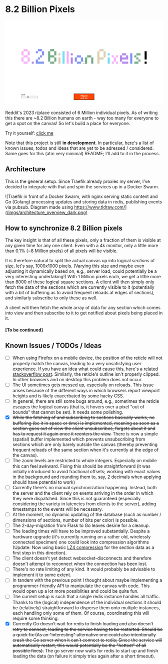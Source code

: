 # 8.2 Billion Pixels

![Screenshot of the website. "8.2 Billion Pixels" has been written as pixel art on the canvas in various pastel colors](/imgs/example_screenshot.png)

Reddit's 2023 r/place consisted of 6 Million individual pixels. As of writing this there are ~8.2 Billion humans on earth - way too many for everyone to get a spot on the canvas! So let's build a place for everyone.

Try it yourself: [click me](https://bipix.m-amthor.com)

Note that this project is still **in development**. In particular, [here](#known-issues--todos--ideas)'s a list of known issues, todos and ideas that are yet to be adressed / considered. Same goes for this (atm very minimal) README; I'll add to it in the process.

## Architecture

This is the general setup. Since Traefik already proxies my server, I've decided to integrate with that and spin the services up in a Docker Swarm.

![Traefik in front of a Docker Swarm, with nginx serving static content and Go (Golang) processing updates and storing data in redis, publishing events via pubsub. Diagram made using https://www.tldraw.com/](/imgs/architecture_overview_dark.png)

## How to synchronize 8.2 Billion pixels

The key insight is that of all these pixels, only a fraction of them is visible at any given time for any one client. Even with a 4k monitor, only a little more than 0.1% (~8 Million pixels) of all pixels will be visible.

It is therefore natural to split the actual canvas up into logical _sections_ of size, let's say, 1000x1000 pixels. (Varying this size and maybe even adjusting it dynamically based on, e.g., server load, could potentially be a very interesting undertaking!) With 1 Million pixels each, we get a little more than 8000 of these logical square sections. A client will then simply only fetch the data of the sections which are currently visible to it (potentially with a bit of buffering as to avoid frequent reloads at edges of sections), and similarly subscribe to only these as well.

A client will then fetch the whole array of data for any section which comes into view and then subscribe to it to get notified about pixels being placed in it.

#### [To be continued]

## Known Issues / TODOs / Ideas

-   [ ] When using Firefox on a mobile device, the position of the reticle will not properly match the canvas, leading to a very unsatisfying user experience. If you have an idea what could cause this, here's a [related stackoverflow post](https://stackoverflow.com/questions/79057124/canvas-content-escapes-canvas-on-mobile-in-firefox). Similarly, the reticle's outline isn't properly clipped. In other browsers and on desktop this problem does not occur.
-   [ ] The UI sometimes gets messed up, especially on reloads. This issue arises because of the different ways in which browsers report viewport heights and is likely exacerbated by some hacky CSS.
-   [ ] In general, there are still some bugs around, e.g., sometimes the reticle escapes the logical canvas (that is, it hovers over a pixel "out of bounds" that cannot be set). It needs some polishing.
-   [x] ~~While the fetching of and subscribing to sections basically works, no buffering (be it in space or time) is implemented, meaning as soon as a section goes out of view the client unsubscribes, forgets about it and has to request it again once it reenters the view.~~ There is now a simple (spatial) buffer implemented which prevents unsubscribing from sections which are only barely outside the canvas (thereby preventing frequent reloads of the same section when it's currently at the edge of the canvas).
-   [ ] The zoom levels are restricted to whole integers. Especially on mobile this can feel awkward. Fixing this should be straightforward (it was initially introduced to avoid fractional offsets; working with exact values in the background and rounding them to, say, 2 decimals when applying should have potential to work)
-   [ ] Currently there's no manual synchronization happening. Instead, both the server and the client rely on events arriving in the order in which they were dispatched. Since this is not guaranteed (especially considering the variety in latencies from clients to the server), adding timestamps to the events will be necessary.
-   [ ] At the moment, no dynamic updating of the database (such as number / dimensions of sections, number of bits per color) is possible.
-   [ ] The 2-day-migration from Flask to Go leaves desirie for a cleanup.
-   [ ] The loading times will have to be improved substantially. Despite a hardware upgrade (it's currently running on a rather old, wirelessly connected specimen) one could look into compression algorithms (Update: Now using basic [LZ4 compression](https://github.com/lz4/lz4) for the section data as a first step in this direction).
-   [ ] The client doesn't yet detect websocket-disconnects and therefore doesn't attempt to reconnect when the connection has been lost.
-   [ ] There's no rate limiting of any kind. It would probably be advisable to implement it to some extent.
-   [ ] In tandem with the previous point I thought about maybe implementing a programmer-friendly API to manipulate the canvas with code. This would open up a lot more possiblities and could be quite fun.
-   [ ] The current setup is such that a single redis instance handles all traffic. Thanks to the (logical) independence of the individual sections it should be (relatively) straightforward to disperse them onto multiple instances, each handling only some of them. Of course, coordinating this will require some thinking.
-   [x] ~~Currently Go doesn't wait for redis to finish loading and also doesn't retry to connect, leading to the service having to be restarted. Should be a quick fix (As an "interesting" alternative one could also intentionally crash the Go server when it can't connect to redis; Since the service will automatically restart, this would potentially be the "hottest" of all possible fixes).~~ The go server now waits for redis to start up and finish loading the data (on failure it simply tries again after a short timeout). 
